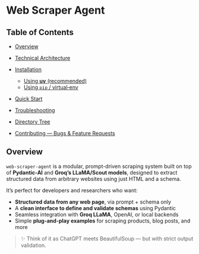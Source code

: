 # Web Scraper Agent

## Table of Contents

* [Overview](#overview)
* [Technical Architecture](#technical-architecture)
* [Installation](#installation)

  * [Using **uv** (recommended)](#using-uv-recommended)
  * [Using `pip` / virtual‑env](#using-pip--virtualenv)
* [Quick Start](#quick-start)
* [Troubleshooting](#troubleshooting)
* [Directory Tree](#directory-tree)
* [Contributing — Bugs & Feature Requests](#contributing--bugs--feature-requests)

## Overview

`web-scraper-agent` is a modular, prompt-driven scraping system built on top of **Pydantic-AI** and **Groq’s LLaMA/Scout models**, designed to extract structured data from arbitrary websites using just HTML and a schema.

It’s perfect for developers and researchers who want:

- **Structured data from any web page**, via prompt + schema only
- A **clean interface to define and validate schemas** using Pydantic
- Seamless integration with **Groq LLaMA**, OpenAI, or local backends
- Simple **plug-and-play examples** for scraping products, blog posts, and more

> ✨ Think of it as ChatGPT meets BeautifulSoup — but with strict output validation.